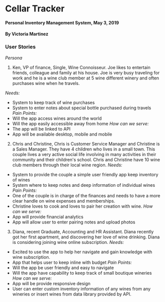# Cellar Tracker

#### Personal Inventory Management System, May 3, 2019

#### By Victoria Martinez

### User Stories

_Persona_

1. Ken, VP of finance, Single, Wine Connoisseur.  Joe likes to entertain friends, colleague and family at his house.  Joe is very busy traveling for work and he is a wine club member at 5 wine different winery and often purchases wine when he travels.

_Needs:_
  * System to keep track of wine purchases
  * System to enter notes about special bottle purchased during travels
_Pain Points:_
  * Will the app access wines around the world
  * Will the app easily accessible away from home
_How can we serve:_
  * The app will be linked to API
  * App will be available desktop, mobile and mobile

2. Chris and Christine, Chris is Customer Service Manager and Christine is a Sales Manager. They have 4 children who lives in a small town.  This couple lives a very active social life involving in many activities in their community and their children's school.  Chris and Christine have 10 wine club members through their local wine region.
_Needs:_
  * System to provide the couple a simple user friendly app keep inventory of wines
  * System where to keep notes and deep information of individual wines
_Pain Points:_
  * One of the couple is in charge of the finances and needs to have a more clear handle on wine expenses and memberships.
  * Christine loves to cook and loves to pair her creation with wine.
_How can we serve:_
  * App will provide financial analytics
  * App will allow user to enter pairing notes and upload photos

3. Diana, recent Graduate, Accounting and HR Assistant. Diana recently got her first apartment, and discovering her love of wine drinking. Diana is considering joining wine online subscription.
_Needs:_
  * Excited to use the app to help her navigate and gain knowledge with wine subscription.
  * App that helps user to keep inline with budget
_Pain Points:_
  * Will the app be user friendly and easy to navigate
  * Will the app have capability to keep track of small boutique wineries
_How can we serve:_
  * App will be provide responsive design
  * User can enter custom inventory information of any wines from any wineries or insert wines from data library provided by API.
